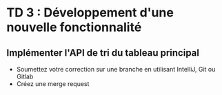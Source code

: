 # TD 3 : Développement d'une nouvelle fonctionnalité
## Implémenter l'API de tri du tableau principal
- Soumettez votre correction sur une branche en utilisant IntelliJ, Git ou Gitlab
- Créez une merge request
